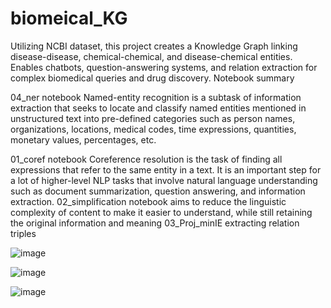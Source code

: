 # biomeical_KG
Utilizing NCBI dataset, this project creates a Knowledge Graph linking disease-disease, chemical-chemical, and disease-chemical entities. Enables chatbots, question-answering systems, and relation extraction for complex biomedical queries and drug discovery.
Notebook summary

04_ner notebook
Named-entity recognition is a subtask of information extraction that seeks to locate and classify named entities mentioned in unstructured text into pre-defined categories such as person names, organizations, locations, medical codes, time expressions, quantities, monetary values, percentages, etc.

01_coref notebook
Coreference resolution is the task of finding all expressions that refer to the same entity in a text. It is an important step for a lot of higher-level NLP tasks that involve natural language understanding such as document summarization, question answering, and information extraction.
02_simplification notebook
aims to reduce the linguistic complexity of content to make it easier to understand, while still retaining the original information and meaning
03_Proj_minIE
extracting relation triples


![image](https://github.com/BALASANKARP/biomeical_KG/assets/83856064/aad728a4-47cf-424e-9de4-c10c5438de5a)



![image](https://github.com/BALASANKARP/biomeical_KG/assets/83856064/d5f6cb25-4bfa-41c1-8df7-c35dc7d49045)

![image](https://github.com/BALASANKARP/biomeical_KG/assets/83856064/12de4ec3-9762-45a7-878d-ec3333ab5d98)





